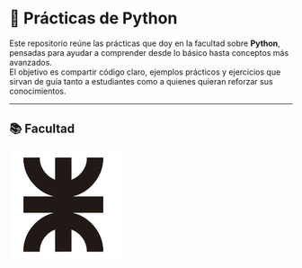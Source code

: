 # 🐍 Prácticas de Python

Este repositorio reúne las prácticas que doy en la facultad sobre **Python**, pensadas para ayudar a comprender desde lo básico hasta conceptos más avanzados.  
El objetivo es compartir código claro, ejemplos prácticos y ejercicios que sirvan de guía tanto a estudiantes como a quienes quieran reforzar sus conocimientos.

---

## 📚 Facultad
<img src="/src/logo-utn.png" alt="Logo de la Facultad" width="200">
